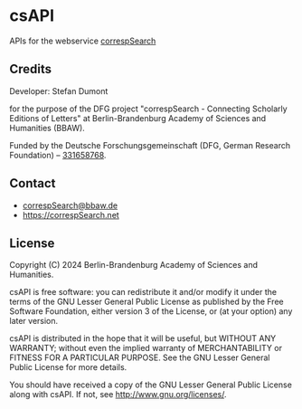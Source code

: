 # csAPI

APIs for the webservice [correspSearch](https://correspsearch.net/de/start.html)

## Credits

Developer: Stefan Dumont

for the purpose of the DFG project "correspSearch - Connecting Scholarly Editions of Letters" at Berlin-Brandenburg Academy of Sciences and Humanities (BBAW).

Funded by the Deutsche Forschungsgemeinschaft (DFG, German Research Foundation) – [331658768](https://gepris.dfg.de/gepris/projekt/331658768?language=en).

## Contact

* correspSearch@bbaw.de
* https://correspSearch.net 

## License

Copyright (C) 2024 Berlin-Brandenburg Academy of Sciences and Humanities.

csAPI is free software: you can redistribute it and/or modify
it under the terms of the GNU Lesser General Public License as published by
the Free Software Foundation, either version 3 of the License, or
(at your option) any later version.

csAPI is distributed in the hope that it will be useful,
but WITHOUT ANY WARRANTY; without even the implied warranty of
MERCHANTABILITY or FITNESS FOR A PARTICULAR PURPOSE.  See the
GNU Lesser General Public License for more details.

You should have received a copy of the GNU Lesser General Public License
along with csAPI.  If not, see <http://www.gnu.org/licenses/>.
